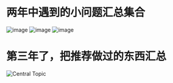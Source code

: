 # 两年中遇到的小问题汇总集合
![image](https://user-images.githubusercontent.com/17775798/173532961-3d9f5ae9-5e13-4bef-990b-eb9a58abe66b.png)
![image](https://user-images.githubusercontent.com/17775798/173532983-00195090-9371-48ff-a2a4-9cb248c1cebd.png)
![image](https://user-images.githubusercontent.com/17775798/173533034-a6bc5552-0637-4526-b5fa-2d66423b39a0.png)

# 第三年了，把推荐做过的东西汇总
![Central Topic](https://github.com/SeanWeiSean/ProblemSummary/assets/17775798/52f6018d-f2bd-47a9-9303-c8c02c33122b)

